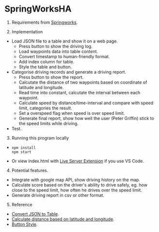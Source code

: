 # SpringWorksHA

1. Requirements from [Springworks](https://github.com/Springworks/recruitment-waypoints-challenge). 

2. Implementation
- Load JSON file to a table and show it on a web page. 
    - Press button to show the driving log.
    - Load waypoints data into table content.
    - Convert timestamp to human-friendly format.
    - Add index column for table. 
    - Style the table and button. 
- Categorise driving records and generate a driving report. 
    - Press button to show the report. 
    - Calcutate the distance of two waypoints based on coordinate of latitude and longitude. 
    - Read time into constant, calcutate the interval between each waypoint. 
    - Calculate speed by distance/time-interval and compare with speed limit, categories the result. 
    - Set a overspeed flag when speed is over speed limit. 
    - Generate final report, show how well the user (Peter Griffin) stick to the speed limits while driving. 
- Test. 

3. Running this program locally 
- 
    ```
    npm install
    npm start
    ``` 
- Or view index.html with [Live Server Extension](https://marketplace.visualstudio.com/items?itemName=ritwickdey.LiveServer) if you use VS Code.  

4. Potential features.
- Integrate with google map API, show driving history on the map. 
- Calculate score based on the driver's ability to drive safely, eg. how close to the speed limit, how often he drives over the speed limit. 
- Generate driving report in csv or other format. 

5. Reference
- [Convert JSON to Table](https://www.encodedna.com/javascript/practice-ground/default.htm?pg=convert_json_to_table_javascript).
- [Calculate distance based on latitude and longitude](https://www.geodatasource.com/developers/javascript).
- [Button Style](https://getcssscan.com/css-buttons-examples).